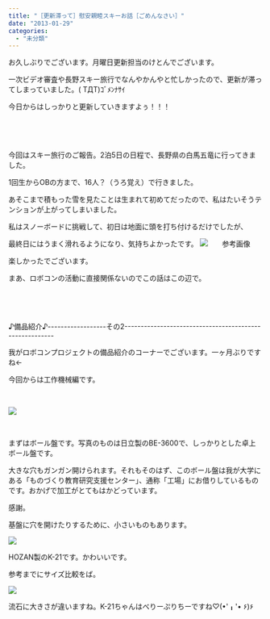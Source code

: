 ```yaml
---
title: "［更新滞って］慰安親睦スキーお話［ごめんなさい］"
date: "2013-01-29"
categories: 
  - "未分類"
---
```


お久しぶりでございます。月曜日更新担当のけとんでございます。

一次ビデオ審査や長野スキー旅行でなんやかんやと忙しかったので、更新が滞ってしまっていました。( TДT)ｺﾞﾒﾝﾅｻｲ

今日からはしっかりと更新していきますよぅ！！！

 

 

今回はスキー旅行のご報告。2泊5日の日程で、長野県の白馬五竜に行ってきました。

1回生からOBの方まで、16人？（うろ覚え）で行きました。

あそこまで積もった雪を見たことは生まれて初めてだったので、私はたいそうテンションが上がってしまいました。

私はスノーボードに挑戦して、初日は地面に頭を打ち付けるだけでしたが、

最終日にはうまく滑れるようになり、気持ちよかったです。 [![](images/DCIM0162-300x168.jpg)](http://technouskit.net/blog/?attachment_id=360)　　参考画像

楽しかったでございます。

まあ、ロボコンの活動に直接関係ないのでこの話はこの辺で。

 

 

♪備品紹介♪------------------その2--------------------------------------------------------

我がロボコンプロジェクトの備品紹介のコーナーでございます。一ヶ月ぶりですね←

今回からは工作機械編です。

 

[![](images/DCIM0147-300x168.jpg)](http://technouskit.net/blog/?attachment_id=362)

 

まずはボール盤です。写真のものは日立製のBE-3600で、しっかりとした卓上ボール盤です。

大きな穴もガンガン開けられます。それもそのはず、このボール盤は我が大学にある「ものづくり教育研究支援センター」、通称「工場」にお借りしているものです。おかげで加工がとてもはかどっています。

感謝。

基盤に穴を開けたりするために、小さいものもあります。

[![](images/DCIM0150-300x168.jpg)](http://technouskit.net/blog/?attachment_id=363)

HOZAN製のK-21です。かわいいです。

参考までにサイズ比較をば。

[![](images/DCIM01671-300x168.jpg)](http://technouskit.net/blog/?attachment_id=369)

流石に大きさが違いますね。K-21ちゃんはべりーぷりちーですね♡(•'╻'• ۶)۶

